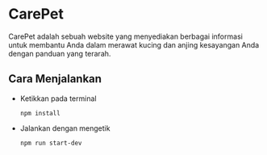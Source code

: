 # CarePet

CarePet adalah sebuah website yang menyediakan berbagai informasi untuk membantu Anda dalam merawat kucing dan anjing kesayangan Anda dengan panduan yang terarah.

## Cara Menjalankan

-   Ketikkan pada terminal

    ```
    npm install
    ```

-   Jalankan dengan mengetik
    ```
    npm run start-dev
    ```
